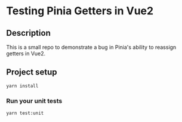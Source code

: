 # Testing Pinia Getters in Vue2

## Description
This is a small repo to demonstrate a bug in Pinia's ability to reassign getters in Vue2.

## Project setup
```
yarn install
```

### Run your unit tests
```
yarn test:unit
```
